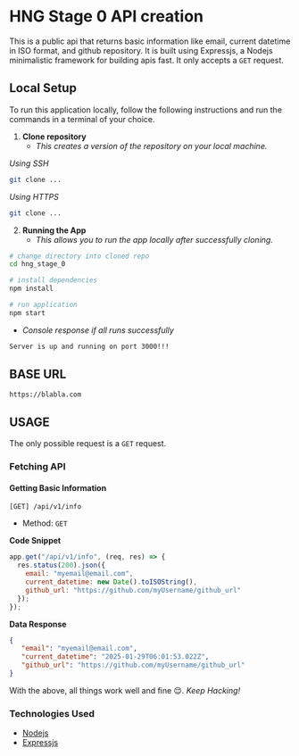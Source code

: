 # HNG Stage 0 API creation

This is a public api that returns basic information like email, current datetime in ISO format, and github repository.
It is built using Expressjs, a Nodejs minimalistic framework for building apis fast.
It only accepts a `GET` request.

## Local Setup
To run this application locally, follow the following instructions and run the commands in a terminal of your choice.

1. **Clone repository**
   - *This creates a version of the repository on your local machine.*

*Using SSH*
```bash
git clone ...
```

*Using HTTPS*
```bash
git clone ...
```

2. **Running the App**
   - *This allows you to run the app locally after successfully cloning.*
```bash
# change directory into cloned repo
cd hng_stage_0

# install dependencies
npm install

# run application
npm start
```

- *Console response if all runs successfully*
```bash
Server is up and running on port 3000!!!
```

## BASE URL
`https://blabla.com`
## USAGE
The only possible request is a `GET` request.
### Fetching API
#### Getting Basic Information
`[GET] /api/v1/info`
- Method: `GET`

**Code Snippet**
```javascript
app.get("/api/v1/info", (req, res) => {
  res.status(200).json({
    email: "myemail@email.com",
    current_datetime: new Date().toISOString(),
    github_url: "https://github.com/myUsername/github_url"
  });
});
```

**Data Response**
```json
{
   "email": "myemail@email.com",
   "current_datetime": "2025-01-29T06:01:53.022Z",
   "github_url": "https://github.com/myUsername/github_url"
}
```

With the above, all things work well and fine 😌. *Keep Hacking!*

### Technologies Used
- [Nodejs](https://nodejs.org)
- [Expressjs](https://expressjs.com)
